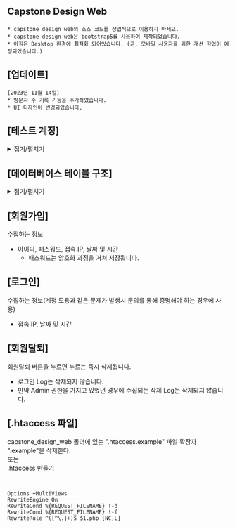 ## Capstone Design Web
```
* capstone design web의 소스 코드를 상업적으로 이용하지 마세요.
* capstone design web은 bootstrap5를 사용하여 제작되었습니다.
* 아직은 Desktop 환경에 최적화 되어있습니다. (곧, 모바일 사용자를 위한 개선 작업이 예정되었습니다.)
```

[업데이트]
---
```
[2023년 11월 14일]
* 방문자 수 기록 기능을 추가하였습니다.
* UI 디자인이 변경되었습니다.
```

[테스트 계정]
---
<details>
<summary>접기/펼치기</summary>
<div markdown="1">
  
|권한|username|password|
|--|--|--|
|관리자|admin|admin|
|사용자|user|user|
  
</div>
</details>

[데이터베이스 테이블 구조]
---
<details>
<summary>접기/펼치기</summary>
<div markdown="1">
  
|users|user_sign_log|user_admin_log|visited_log|
|--|--|--|
|id|idx|idx|idx|
|username||||
||connected_id|connected_id||
|password||||
|||category||
|ipaddress|ipaddress|ipaddress|ipaddress|
|role||||
|created_at|datetime|datetime|datetime|
  
</div>
</details>

[회원가입]
---
수집하는 정보
- 아이디, 패스워드, 접속 IP, 날짜 및 시간
  - 패스워드는 암호화 과정을 거쳐 저장됩니다.

[로그인]
---
수집하는 정보(계정 도용과 같은 문제가 발생시 문의를 통해 증명해야 하는 경우에 사용)
- 접속 IP, 날짜 및 시간

[회원탈퇴]
---
회원탈퇴 버튼을 누르면 누르는 즉시 삭제됩니다.   
- 로그인 Log는 삭제되지 않습니다.   
- 만약 Admin 권한을 가지고 있었던 경우에 수집되는 삭제 Log는 삭제되지 않습니다.

[.htaccess 파일]
---
capstone_design_web 폴더에 있는 ".htaccess.example" 파일 확장자 ".example"을 삭제한다.   
또는   
.htaccess 만들기
```


Options +MultiViews
RewriteEngine On
RewriteCond %{REQUEST_FILENAME} !-d
RewriteCond %{REQUEST_FILENAME} !-f
RewriteRule ^([^\.]+)$ $1.php [NC,L]
```
